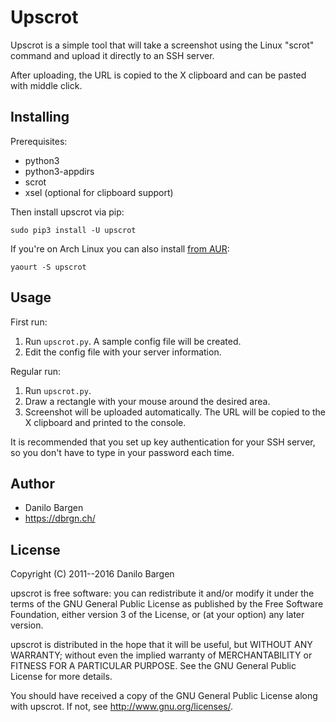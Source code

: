 # Upscrot

Upscrot is a simple tool that will take a screenshot using the Linux "scrot"
command and upload it directly to an SSH server.

After uploading, the URL is copied to the X clipboard and can be pasted with
middle click.

## Installing

Prerequisites:

- python3
- python3-appdirs
- scrot
- xsel (optional for clipboard support)

Then install upscrot via pip:

    sudo pip3 install -U upscrot

If you're on Arch Linux you can also install
[from AUR](https://aur.archlinux.org/packages/upscrot/):

    yaourt -S upscrot

## Usage

First run:

1. Run `upscrot.py`. A sample config file will be created.
2. Edit the config file with your server information.

Regular run:

1. Run `upscrot.py`.
2. Draw a rectangle with your mouse around the desired area.
3. Screenshot will be uploaded automatically. The URL will be
   copied to the X clipboard and printed to the console.

It is recommended that you set up key authentication for your SSH server, so
you don't have to type in your password each time.

## Author

* Danilo Bargen
* https://dbrgn.ch/

## License

Copyright (C) 2011--2016 Danilo Bargen

upscrot is free software: you can redistribute it and/or modify it under the
terms of the GNU General Public License as published by the Free Software
Foundation, either version 3 of the License, or (at your option) any later
version.

upscrot is distributed in the hope that it will be useful, but WITHOUT ANY
WARRANTY; without even the implied warranty of MERCHANTABILITY or FITNESS FOR A
PARTICULAR PURPOSE. See the GNU General Public License for more details.

You should have received a copy of the GNU General Public License along with
upscrot. If not, see http://www.gnu.org/licenses/.
